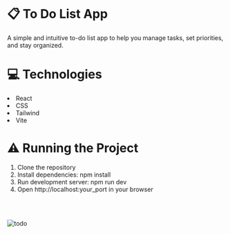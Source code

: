 <h1>📋 To Do List App</h1>
A simple and intuitive to-do list app to help you manage tasks, set priorities, and stay organized.

<h1>💻 Technologies </h1>
<li>React</li>
<li>CSS</li>
<li>Tailwind</li>
<li>Vite</li>

<h1>⚠️ Running the Project</h1>
<ol>
<li>Clone the repository</li>
<li>Install dependencies: npm install</li>
<li>Run development server: npm run dev</li>
<li>Open http://localhost:your_port in your browser</li>
</ol>
<br>
<br>

![todo](https://github.com/user-attachments/assets/e9acfc10-281a-4ba9-8d40-950cdbd98c9c)


